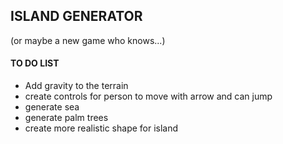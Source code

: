 ## ISLAND GENERATOR
(or maybe a new game who knows...)


#### TO DO LIST

* Add gravity to the terrain
* create controls for person to move with arrow and can jump
* generate sea
* generate palm trees
* create more realistic shape for island